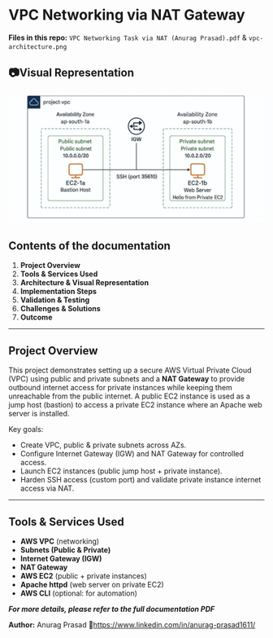 # VPC Networking via NAT Gateway 
**Files in this repo:** `VPC Networking Task via NAT (Anurag Prasad).pdf` & `vpc-architecture.png` 
## 📷Visual Representation
![VPC Architecture](./images/vpc-architecture.png)

## Contents of the documentation
1. **Project Overview**
2. **Tools & Services Used**
3. **Architecture & Visual Representation**
4. **Implementation Steps**
5. **Validation & Testing**
6. **Challenges & Solutions**
7. **Outcome**

---

## Project Overview
This project demonstrates setting up a secure AWS Virtual Private Cloud (VPC) using public and private subnets and a **NAT Gateway** to provide outbound internet access for private instances while keeping them unreachable from the public internet. A public EC2 instance is used as a jump host (bastion) to access a private EC2 instance where an Apache web server is installed.

Key goals:
- Create VPC, public & private subnets across AZs.  
- Configure Internet Gateway (IGW) and NAT Gateway for controlled access.  
- Launch EC2 instances (public jump host + private instance).  
- Harden SSH access (custom port) and validate private instance internet access via NAT.

---

## Tools & Services Used
- **AWS VPC** (networking)  
- **Subnets (Public & Private)**  
- **Internet Gateway (IGW)**  
- **NAT Gateway**  
- **AWS EC2** (public + private instances)  
- **Apache httpd** (web server on private EC2)  
- **AWS CLI** (optional: for automation)

***For more details, please refer to the full documentation PDF***

**Author:** Anurag Prasad
🔗https://www.linkedin.com/in/anurag-prasad1611/
